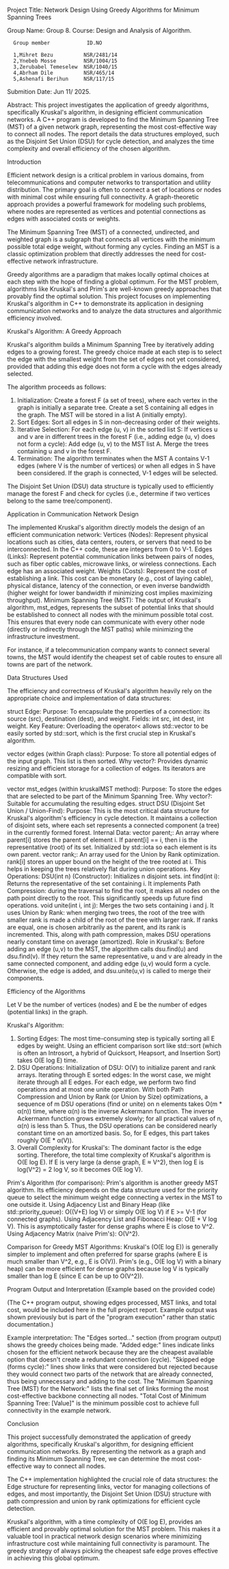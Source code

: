 Project Title: Network Design Using Greedy Algorithms for Minimum Spanning Trees

Group Name: Group 8.
Course: Design and Analysis of Algorithm.

      Group member            ID.NO
      
      1,Mihret Bezu          NSR/2481/14
      2,Ynebeb Mosse         NSR/1004/15
      3,Zerubabel Temeselew  NSR/1040/15
      4,Abrham Dile          NSR/465/14
      5,Ashenafi Berihun     NSR/117/15
      
Submition Date: Jun 11/ 2025.

Abstract:
This project investigates the application of greedy algorithms, specifically Kruskal's algorithm, in designing efficient communication networks. 
A C++ program is developed to find the Minimum Spanning Tree (MST) of a given network graph, representing the most cost-effective way to connect 
all nodes. The report details the data structures employed, such as the Disjoint Set Union (DSU) for cycle detection, and analyzes the time 
complexity and overall efficiency of the chosen algorithm.

Introduction

Efficient network design is a critical problem in various domains, from telecommunications and computer networks to transportation 
and utility distribution. The primary goal is often to connect a set of locations or nodes with minimal cost while ensuring full connectivity. 
A graph-theoretic approach provides a powerful framework for modeling such problems, where nodes are represented as vertices and potential 
connections as edges with associated costs or weights.

The Minimum Spanning Tree (MST) of a connected, undirected, and weighted graph is a subgraph that connects all vertices with the minimum 
possible total edge weight, without forming any cycles. Finding an MST is a classic optimization problem that directly addresses the need 
for cost-effective network infrastructure.

Greedy algorithms are a paradigm that makes locally optimal choices at each step with the hope of finding a global optimum. For the MST problem, 
algorithms like Kruskal's and Prim's are well-known greedy approaches that provably find the optimal solution. This project focuses on implementing 
Kruskal's algorithm in C++ to demonstrate its application in designing communication networks and to analyze the data structures and algorithmic 
efficiency involved.

Kruskal's Algorithm: A Greedy Approach

Kruskal's algorithm builds a Minimum Spanning Tree by iteratively adding edges to a growing forest. 
The greedy choice made at each step is to select the edge with the smallest weight from the set of edges not yet considered, 
provided that adding this edge does not form a cycle with the edges already selected.

The algorithm proceeds as follows:
1.  Initialization:
    Create a forest F (a set of trees), where each vertex in the graph is initially a separate tree.
    Create a set S containing all edges in the graph.
    The MST will be stored in a list A (initially empty).
2.  Sort Edges: Sort all edges in S in non-decreasing order of their weights.
3.  Iterative Selection:
    For each edge (u, v) in the sorted list S:
        If vertices u and v are in different trees in the forest F (i.e., adding edge (u, v) does not form a cycle):
            Add edge (u, v) to the MST list A.
            Merge the trees containing u and v in the forest F.
4.  Termination: The algorithm terminates when the MST A contains V-1 edges (where V is the number of vertices) or when 
all edges in S have been considered. If the graph is connected, V-1 edges will be selected.

The Disjoint Set Union (DSU) data structure is typically used to efficiently manage the forest F and check for cycles 
(i.e., determine if two vertices belong to the same tree/component).

Application in Communication Network Design

The implemented Kruskal's algorithm directly models the design of an efficient communication network:
Vertices (Nodes): Represent physical locations such as cities, data centers, routers, or servers that need to be interconnected. 
In the C++ code, these are integers from 0 to V-1.
Edges (Links): Represent potential communication links between pairs of nodes, such as fiber optic cables, microwave links, or wireless connections. 
Each edge has an associated weight.
Weights (Costs): Represent the cost of establishing a link. This cost can be monetary (e.g., cost of laying cable), physical distance, 
latency of the connection, or even inverse bandwidth (higher weight for lower bandwidth if minimizing cost implies maximizing throughput).
Minimum Spanning Tree (MST): The output of Kruskal's algorithm, mst_edges, represents the subset of potential links that should be established 
to connect all nodes with the minimum possible total cost. This ensures that every node can communicate with every other node 
(directly or indirectly through the MST paths) while minimizing the infrastructure investment.

For instance, if a telecommunication company wants to connect several towns, the MST would identify the cheapest set of cable routes 
to ensure all towns are part of the network. 

Data Structures Used

The efficiency and correctness of Kruskal's algorithm heavily rely on the appropriate choice and implementation of data structures:

struct Edge:
    Purpose: To encapsulate the properties of a connection: its source (src), destination (dest), and weight.
    Fields: int src, int dest, int weight.
    Key Feature: Overloading the operator< allows std::vector<Edge> to be easily sorted by std::sort, which is the first crucial step 
    in Kruskal's algorithm.

vector<Edge> edges (within Graph class):
    Purpose: To store all potential edges of the input graph. This list is then sorted.
    Why vector?: Provides dynamic resizing and efficient storage for a collection of edges. Its iterators are compatible with sort.

vector<Edge> mst_edges (within kruskalMST method):
    Purpose: To store the edges that are selected to be part of the Minimum Spanning Tree.
    Why vector?: Suitable for accumulating the resulting edges.
struct DSU (Disjoint Set Union / Union-Find):
    Purpose: This is the most critical data structure for Kruskal's algorithm's efficiency in cycle detection. It maintains a collection 
    of disjoint sets, where each set represents a connected component (a tree) in the currently formed forest.
    Internal Data:
        vector<int> parent;: An array where parent[i] stores the parent of element i. If parent[i] == i, then i is the representative 
        (root) of its set. Initialized by std::iota so each element is its own parent.
        vector<int> rank;: An array used for the Union by Rank optimization. rank[i] stores an upper bound on the height of the tree 
        rooted at i. This helps in keeping the trees relatively flat during union operations.
    Key Operations:
        DSU(int n) (Constructor): Initializes n disjoint sets.
        int find(int i): Returns the representative of the set containing i. It implements Path Compression: during the traversal to find the root, 
        it makes all nodes on the path point directly to the root. This significantly speeds up future find operations.
        void unite(int i, int j): Merges the two sets containing i and j. It uses Union by Rank: when merging two trees, 
        the root of the tree with smaller rank is made a child of the root of the tree with larger rank. If ranks are equal, one is chosen 
        arbitrarily as the parent, and its rank is incremented. This, along with path compression, makes DSU operations nearly constant 
        time on average (amortized).
    Role in Kruskal's: Before adding an edge (u,v) to the MST, the algorithm calls dsu.find(u) and dsu.find(v). If they return the same 
    representative, u and v are already in the same connected component, and adding edge (u,v) would form a cycle. Otherwise, the edge is added, 
    and dsu.unite(u,v) is called to merge their components.

Efficiency of the Algorithms

Let V be the number of vertices (nodes) and E be the number of edges (potential links) in the graph.

Kruskal's Algorithm:
1.  Sorting Edges: The most time-consuming step is typically sorting all E edges by weight. Using an efficient comparison sort like std::sort 
(which is often an Introsort, a hybrid of Quicksort, Heapsort, and Insertion Sort) takes O(E log E) time.
2.  DSU Operations:
    Initialization of DSU: O(V) to initialize parent and rank arrays.
    Iterating through E sorted edges: In the worst case, we might iterate through all E edges. For each edge, we perform two find operations 
    and at most one unite operation.
    With both Path Compression and Union by Rank (or Union by Size) optimizations, a sequence of m DSU operations (find or unite) on n elements 
    takes O(m * α(n)) time, where α(n) is the inverse Ackermann function. The inverse Ackermann function grows extremely slowly; for all 
    practical values of n, α(n) is less than 5. Thus, the DSU operations can be considered nearly constant time on an amortized basis. 
    So, for E edges, this part takes roughly O(E * α(V)).
3.  Overall Complexity for Kruskal's: The dominant factor is the edge sorting. Therefore, the total time complexity of Kruskal's algorithm 
is O(E log E).
    If E is very large (a dense graph, E ≈ V^2), then log E is log(V^2) = 2 log V, so it becomes O(E log V).

Prim's Algorithm (for comparison):
Prim's algorithm is another greedy MST algorithm. Its efficiency depends on the data structure used for the priority queue to select the 
minimum weight edge connecting a vertex in the MST to one outside it.
Using Adjacency List and Binary Heap (like std::priority_queue): O((V+E) log V) or simply O(E log V) if E >= V-1 (for connected graphs).
Using Adjacency List and Fibonacci Heap: O(E + V log V). This is asymptotically faster for dense graphs where E is close to V^2.
Using Adjacency Matrix (naive Prim's): O(V^2).

Comparison for Greedy MST Algorithms:
Kruskal's (O(E log E)) is generally simpler to implement and often preferred for sparse graphs (where E is much smaller than V^2, e.g., E is O(V)).
Prim's (e.g., O(E log V) with a binary heap) can be more efficient for dense graphs because log V is typically smaller than log E 
(since E can be up to O(V^2)).

Program Output and Interpretation (Example based on the provided code)

(The C++ program output, showing edges processed, MST links, and total cost, would be included here in the full project report. 
Example output was shown previously but is part of the "program execution" rather than static documentation.)

Example interpretation:
The "Edges sorted..." section (from program output) shows the greedy choices being made.
"Added edge:" lines indicate links chosen for the efficient network because they are the cheapest available option that doesn't create a 
redundant connection (cycle).
"Skipped edge (forms cycle):" lines show links that were considered but rejected because they would connect two parts of the network that 
are already connected, thus being unnecessary and adding to the cost.
The "Minimum Spanning Tree (MST) for the Network:" lists the final set of links forming the most cost-effective backbone connecting all nodes.
"Total Cost of Minimum Spanning Tree: [Value]" is the minimum possible cost to achieve full connectivity in the example network.

Conclusion

This project successfully demonstrated the application of greedy algorithms, specifically Kruskal's algorithm, for designing efficient 
communication networks. By representing the network as a graph and finding its Minimum Spanning Tree, we can determine the most cost-effective 
way to connect all nodes.

The C++ implementation highlighted the crucial role of data structures: the Edge structure for representing links, vector for managing 
collections of edges, and most importantly, the Disjoint Set Union (DSU) structure with path compression and union by rank optimizations for 
efficient cycle detection.

Kruskal's algorithm, with a time complexity of O(E log E), provides an efficient and provably optimal solution for the MST problem. This makes 
it a valuable tool in practical network design scenarios where minimizing infrastructure cost while maintaining full connectivity is paramount. 
The greedy strategy of always picking the cheapest safe edge proves effective in achieving this global optimum.
